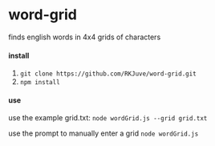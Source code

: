 word-grid
=========

finds english words in 4x4 grids of characters

#### install

1. ```git clone https://github.com/RKJuve/word-grid.git```
2. ```npm install```

#### use

use the example grid.txt:
```node wordGrid.js --grid grid.txt```

use the prompt to manually enter a grid
```node wordGrid.js```
